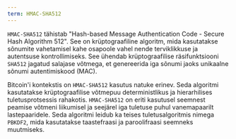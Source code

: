 ```yaml
---
term: HMAC-SHA512
---
```


`HMAC-SHA512` tähistab "Hash-based Message Authentication Code - Secure Hash Algorithm 512". See on krüptograafiline algoritm, mida kasutatakse sõnumite vahetamisel kahe osapoole vahel nende terviklikkuse ja autentsuse kontrollimiseks. See ühendab krüptograafilise räsifunktsiooni `SHA512` jagatud salajase võtmega, et genereerida iga sõnumi jaoks unikaalne sõnumi autentimiskood (MAC).

Bitcoin'i kontekstis on `HMAC-SHA512` kasutus natuke erinev. Seda algoritmi kasutatakse krüptograafilise võtmepuu deterministlikus ja hierarhilises tuletusprotsessis rahakotis. `HMAC-SHA512` on eriti kasutusel seemnest peamise võtmeni liikumisel ja seejärel iga tuletuse puhul vanemapaarilt lastepaaridele. Seda algoritmi leidub ka teises tuletusalgoritmis nimega `PBKDF2`, mida kasutatakse taastefraasi ja paroolifraasi seemneks muutmiseks.